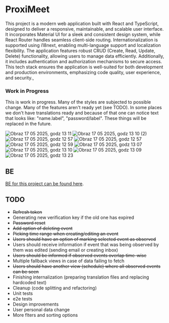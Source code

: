 # ProxiMeet

This project is a modern web application built with React and TypeScript, designed to deliver a responsive, maintainable, and scalable user interface. It incorporates Material UI for a sleek and consistent design system, while React Router handles seamless client-side routing. Internationalization is supported using i18next, enabling multi-language support and localization flexibility. The application features robust CRUD (Create, Read, Update, Delete) functionality, allowing users to manage data efficiently. Additionally, it includes authentication and authorization mechanisms to secure access. This tech stack ensures the application is well-suited for both development and production environments, emphasizing code quality, user experience, and security.,

### Work in Progress

This is work in progress. Many of the styles are subjected to possible change. Many of the features aren't ready yet (see TODO). In some places we don't have translations ready and because of that one can notice text that looks like: "name.label", "password/label". These things will be replaced in the future.

![Obraz 17 05 2025, godz  13 11](https://github.com/user-attachments/assets/572c26c6-e7f4-463e-9ee0-a067c9632ee6)
![Obraz 17 05 2025, godz  13 10 (2)](https://github.com/user-attachments/assets/256e1394-3620-4dc0-8198-399e0d110b12)
![Obraz 17 05 2025, godz  12 57](https://github.com/user-attachments/assets/a3f07d99-4f15-402a-b17f-8eb46b17f700)
![Obraz 17 05 2025, godz  12 57](https://github.com/user-attachments/assets/2783c387-7515-4273-b178-25357d3700ab)
![Obraz 17 05 2025, godz  12 59](https://github.com/user-attachments/assets/641cd404-a1d1-41db-9ed3-93703bd8522f)
![Obraz 17 05 2025, godz  13 07](https://github.com/user-attachments/assets/4faac2db-ffc0-4847-a61b-90f2b22f04ec)
![Obraz 17 05 2025, godz  13 10](https://github.com/user-attachments/assets/1112a5f3-5bc6-4b29-b5d3-55614c28f18c)
![Obraz 17 05 2025, godz  13 09](https://github.com/user-attachments/assets/59c28211-2140-47d8-a727-a95162ad9b84)
![Obraz 17 05 2025, godz  13 23](https://github.com/user-attachments/assets/5ee88c9c-f6cf-44ee-a515-6a8f6f28742f)

## BE

[BE for this project can be found here](https://github.com/Sylw3st3r/be-event-planner).

## TODO

- ~~Refresh token~~
- Generating new verification key if the old one has expired
- ~~Password reset~~
- ~~Add option of deleting event~~
- ~~Picking time range when creating/editing an event~~
- ~~Users should have an option of marking selected event as observed~~
- Users should receive information if event that was being observed by them was edited (sending email or creating inbox)
- ~~Users should be informed if observed events overlap time-wise~~
- Multiple fallback views in case of data failing to fetch
- ~~Users should have another view (schedule) where all observed events can be seen~~
- Finishing internalization (preparing translation files and replacing hardcoded text)
- Cleanup (code splitting and refactoring)
- Unit tests
- e2e tests
- Design improvements
- User personal data change
- More flters and sorting options
